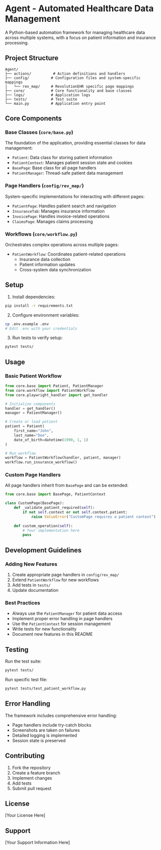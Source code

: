 # Agent - Automated Healthcare Data Management

A Python-based automation framework for managing healthcare data across multiple systems, with a focus on patient information and insurance processing.

## Project Structure

```
Agent/
├── actions/          # Action definitions and handlers
├── config/          # Configuration files and system-specific mappings
│   └── rev_map/     # RevolutionEHR specific page mappings
├── core/            # Core functionality and base classes
├── logs/            # Application logs
├── tests/           # Test suite
└── main.py          # Application entry point
```

## Core Components

### Base Classes (`core/base.py`)

The foundation of the application, providing essential classes for data management:

- `Patient`: Data class for storing patient information
- `PatientContext`: Manages patient session state and cookies
- `BasePage`: Base class for all page handlers
- `PatientManager`: Thread-safe patient data management

### Page Handlers (`config/rev_map/`)

System-specific implementations for interacting with different pages:

- `PatientPage`: Handles patient search and navigation
- `InsuranceTab`: Manages insurance information
- `InvoicePage`: Handles invoice-related operations
- `ClaimsPage`: Manages claims processing

### Workflows (`core/workflow.py`)

Orchestrates complex operations across multiple pages:

- `PatientWorkflow`: Coordinates patient-related operations
  - Insurance data collection
  - Patient information updates
  - Cross-system data synchronization

## Setup

1. Install dependencies:
```bash
pip install -r requirements.txt
```

2. Configure environment variables:
```bash
cp .env.example .env
# Edit .env with your credentials
```

3. Run tests to verify setup:
```bash
pytest tests/
```

## Usage

### Basic Patient Workflow

```python
from core.base import Patient, PatientManager
from core.workflow import PatientWorkflow
from core.playwright_handler import get_handler

# Initialize components
handler = get_handler()
manager = PatientManager()

# Create or load patient
patient = Patient(
    first_name="John",
    last_name="Doe",
    date_of_birth=datetime(1990, 1, 1)
)

# Run workflow
workflow = PatientWorkflow(handler, patient, manager)
workflow.run_insurance_workflow()
```

### Custom Page Handlers

All page handlers inherit from `BasePage` and can be extended:

```python
from core.base import BasePage, PatientContext

class CustomPage(BasePage):
    def _validate_patient_required(self):
        if not self.context or not self.context.patient:
            raise ValueError("CustomPage requires a patient context")
    
    def custom_operation(self):
        # Your implementation here
        pass
```

## Development Guidelines

### Adding New Features

1. Create appropriate page handlers in `config/rev_map/`
2. Extend `PatientWorkflow` for new workflows
3. Add tests in `tests/`
4. Update documentation

### Best Practices

- Always use the `PatientManager` for patient data access
- Implement proper error handling in page handlers
- Use the `PatientContext` for session management
- Write tests for new functionality
- Document new features in this README

## Testing

Run the test suite:
```bash
pytest tests/
```

Run specific test file:
```bash
pytest tests/test_patient_workflow.py
```

## Error Handling

The framework includes comprehensive error handling:

- Page handlers include try-catch blocks
- Screenshots are taken on failures
- Detailed logging is implemented
- Session state is preserved

## Contributing

1. Fork the repository
2. Create a feature branch
3. Implement changes
4. Add tests
5. Submit pull request

## License

[Your License Here]

## Support

[Your Support Information Here] 
